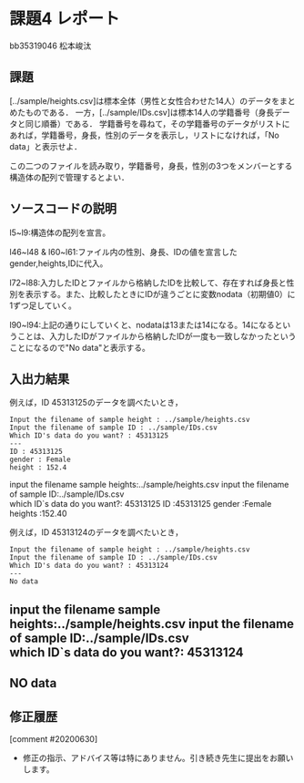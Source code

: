 # 課題4 レポート

bb35319046 松本峻汰
## 課題

[../sample/heights.csv]は標本全体（男性と女性合わせた14人）のデータをまとめたものである．
一方，[../sample/IDs.csv]は標本14人の学籍番号（身長データと同じ順番）である．
学籍番号を尋ねて，その学籍番号のデータがリストにあれば，学籍番号，身長，性別のデータを表示し，リストになければ，「No data」と表示せよ．

この二つのファイルを読み取り，学籍番号，身長，性別の3つをメンバーとする構造体の配列で管理するとよい．

## ソースコードの説明
l5~l9:構造体の配列を宣言。

l46~l48 & l60~l61:ファイル内の性別、身長、IDの値を宣言したgender,heights,IDに代入。

l72~l88:入力したIDとファイルから格納したIDを比較して、存在すれば身長と性別を表示する。また、比較したときにIDが違うごとに変数nodata（初期値0）に1ずつ足していく。

l90~l94:上記の通りにしていくと、nodataは13または14になる。14になるということは、入力したIDがファイルから格納したIDが一度も一致しなかったということになるので"No data"と表示する。

## 入出力結果

例えば，ID 45313125のデータを調べたいとき，

```
Input the filename of sample height : ../sample/heights.csv
Input the filename of sample ID : ../sample/IDs.csv
Which ID's data do you want? : 45313125
---
ID : 45313125
gender : Female
height : 152.4
```
input the filename sample heights:../sample/heights.csv
input the filename of sample ID:../sample/IDs.csv     
which ID`s data do you want?: 45313125
ID :45313125
gender :Female
heights :152.40

例えば，ID 45313124のデータを調べたいとき，

```
Input the filename of sample height : ../sample/heights.csv
Input the filename of sample ID : ../sample/IDs.csv
Which ID's data do you want? : 45313124
---
No data
```
input the filename sample heights:../sample/heights.csv
input the filename of sample ID:../sample/IDs.csv     
which ID`s data do you want?: 45313124
-------
NO data
-------
## 修正履歴
[comment #20200630]
- 修正の指示、アドバイス等は特にありません。引き続き先生に提出をお願いします。
